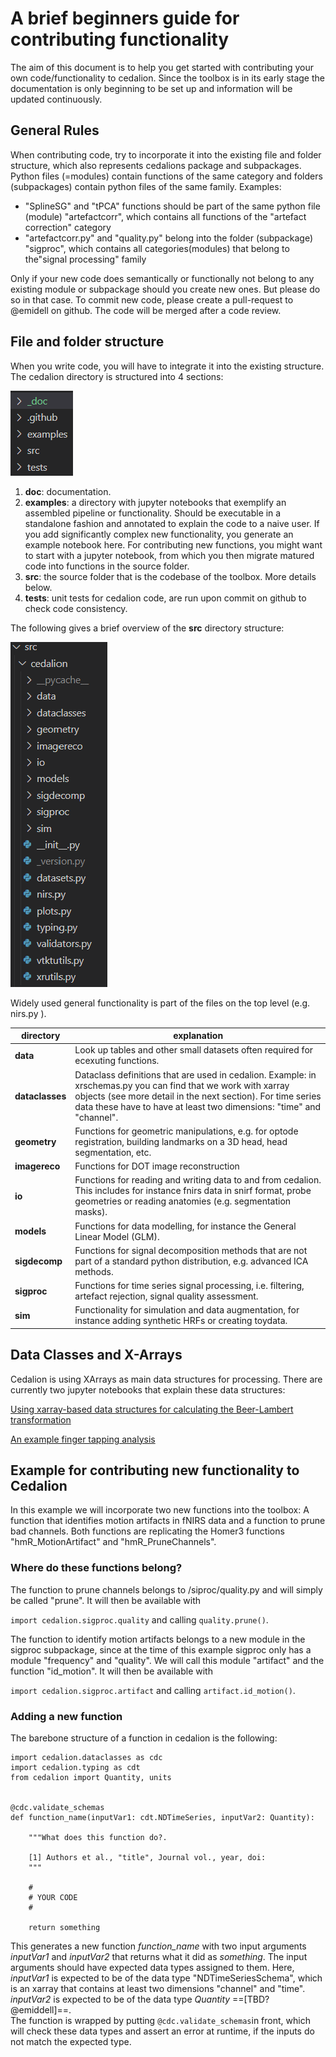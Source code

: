 # A brief beginners guide for contributing functionality

The aim of this document is to help you get started with contributing your own code/functionality to cedalion. Since the toolbox is in its early stage the documentation is only beginning to be set up and information will be updated continuously.

## General Rules
When contributing code, try to incorporate it into the existing file and folder structure, which also represents cedalions package and subpackages. Python files (=modules) contain functions of the same category and folders (subpackages) contain python files of the same family. Examples:
- "SplineSG" and "tPCA" functions should be part of the same python file (module) "artefactcorr", which contains all functions of the "artefact correction" category
- "artefactcorr.py" and "quality.py" belong into the folder (subpackage) "sigproc", which contains all categories(modules) that belong to the"signal processing" family 

Only if your new code does semantically or functionally not belong to any existing module or subpackage should you create new ones. But please do so in that case. To commit new code, please create a pull-request to  @emidell on github. The code will be merged after a code review.

## File and folder structure
When you write code, you will have to integrate it into the existing structure. The cedalion directory is structured into 4 sections: 

![parent_directories](img/contributing_code/dirs_parent.png)
1) **doc**: documentation.
2) **examples**: a directory with jupyter notebooks that exemplify an assembled pipeline or functionality. Should be executable in a standalone fashion and annotated to explain the code to a naive user. If you add significantly complex new functionality, you generate an example notebook here. For contributing new functions, you might want to start with a jupyter notebook, from which you then migrate matured code into functions in the source folder.
3) **src**: the source folder that is the codebase of the toolbox. More details below.
4) **tests**: unit tests for cedalion code, are run upon commit on github to check code consistency.

The following gives a brief overview of the **src** directory structure:

![src_directories](img/contributing_code/dirs_src.png)

Widely used general functionality is part of the files on the top level (e.g. nirs.py ).

| **directory** | **explanation** |
| ----------- | ----------- |
| **data** | Look up tables and other small datasets often required for ecexuting functions. |
| **dataclasses** | Dataclass definitions that are used in cedalion. Example: in xrschemas.py you can find that we work with xarray objects (see more detail in the next section). For time series data these have to have at least two dimensions: "time" and "channel".  |
| **geometry** | Functions for geometric manipulations, e.g. for optode registration, building landmarks on a 3D head, head segmentation, etc. |
| **imagereco** | Functions for DOT image reconstruction |
| **io** | Functions for reading and writing data to and from cedalion. This includes for instance fnirs data in snirf format, probe geometries or reading anatomies (e.g. segmentation masks). |
| **models** | Functions for data modelling, for instance the General Linear Model (GLM).|
| **sigdecomp** | Functions for signal decomposition methods that are not part of a standard python distribution, e.g. advanced ICA methods.|
| **sigproc** | Functions for time series signal processing, i.e. filtering, artefact rejection, signal quality assessment.|
| **sim** | Functionality for simulation and data augmentation, for instance adding synthetic HRFs or creating toydata.|


## Data Classes and X-Arrays 
Cedalion is using XArrays as main data structures for processing. There are currently two jupyter notebooks that explain these data structures:

[Using xarray-based data structures for calculating the Beer-Lambert transformation](https://github.com/ibs-lab/cedalion/blob/alex_working/examples/pruning_and_motion_artifacts.ipynb)

[An example finger tapping analysis](https://github.com/ibs-lab/cedalion/blob/main/examples/new_conference_example2.ipynb)

## Example for contributing new functionality to Cedalion
In this example we will incorporate two new functions into the toolbox: A function that identifies motion artifacts in fNIRS data and a function to prune bad channels. Both functions are replicating the Homer3 functions "hmR_MotionArtifact" and "hmR_PruneChannels". 

### Where do these functions belong?
The function to prune channels belongs to /siproc/quality.py and will simply be called "prune". It will then be available with 

`import cedalion.sigproc.quality` and calling `quality.prune()`.

The function to identify motion artifacts belongs to a new module in the sigproc subpackage, since at the time of this example sigproc only has a module "frequency" and "quality". We will call this module "artifact" and the function "id_motion". It will then be available with 

`import cedalion.sigproc.artifact` and calling `artifact.id_motion()`.

### Adding a new function
The barebone structure of a function in cedalion is the following:

```
import cedalion.dataclasses as cdc
import cedalion.typing as cdt
from cedalion import Quantity, units


@cdc.validate_schemas
def function_name(inputVar1: cdt.NDTimeSeries, inputVar2: Quantity):
    
    """What does this function do?.

    [1] Authors et al., "title", Journal vol., year, doi:
    """

    #
    # YOUR CODE
    #

    return something

```

This generates a new function *function_name* with two input arguments *inputVar1* and *inputVar2* that returns what it did as *something*.
The input arguments should have expected data types assigned to them. Here, *inputVar1* is expected to be of the data type "NDTimeSeriesSchema", which is an xarray that contains at least two dimensions "channel" and "time". *inputVar2* is expected to be of the data type *Quantity* ==[TBD? @emiddell]==.   
The function is wrapped by putting `@cdc.validate_schemas`in front, which will check these data types and assert an error at runtime, if the inputs do not match the expected type.
